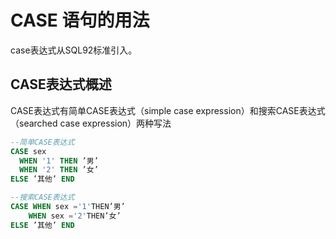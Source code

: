 # CASE 语句的用法

case表达式从SQL92标准引入。

## CASE表达式概述

CASE表达式有简单CASE表达式（simple case expression）和搜索CASE表达式（searched case expression）两种写法

```sql
--简单CASE表达式
CASE sex
  WHEN '1' THEN ’男’
  WHEN '2' THEN ’女’
ELSE ’其他’ END

--搜索CASE表达式
CASE WHEN sex ='1'THEN’男’
    WHEN sex ='2'THEN’女’
ELSE ’其他’ END
```

